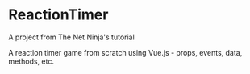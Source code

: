 # ReactionTimer

A project from The Net Ninja's tutorial

A reaction timer game from scratch using Vue.js - props, events, data, methods, etc.
